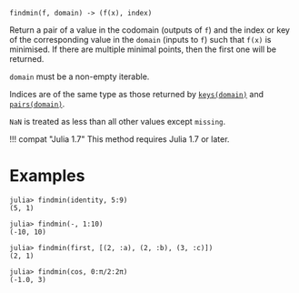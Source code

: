```
findmin(f, domain) -> (f(x), index)
```

Return a pair of a value in the codomain (outputs of `f`) and the index or key of the corresponding value in the `domain` (inputs to `f`) such that `f(x)` is minimised. If there are multiple minimal points, then the first one will be returned.

`domain` must be a non-empty iterable.

Indices are of the same type as those returned by [`keys(domain)`](@ref) and [`pairs(domain)`](@ref).

`NaN` is treated as less than all other values except `missing`.

!!! compat "Julia 1.7"
    This method requires Julia 1.7 or later.


# Examples

```jldoctest
julia> findmin(identity, 5:9)
(5, 1)

julia> findmin(-, 1:10)
(-10, 10)

julia> findmin(first, [(2, :a), (2, :b), (3, :c)])
(2, 1)

julia> findmin(cos, 0:π/2:2π)
(-1.0, 3)
```
